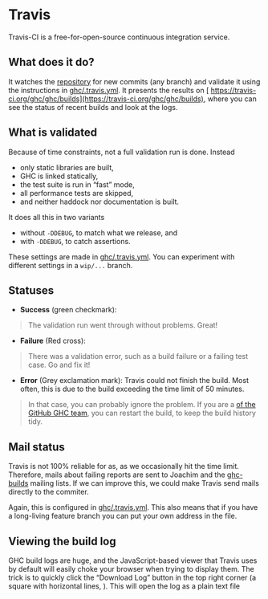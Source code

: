 # Travis



Travis-CI is a free-for-open-source continuous integration service.


## What does it do?



It watches the [repository](repositories) for new commits (any branch) and validate it using the instructions in [ghc/.travis.yml](/trac/ghc/browser/ghc/.travis.yml)[](/trac/ghc/export/HEAD/ghc/.travis.yml). It presents the results on [
https://travis-ci.org/ghc/ghc/builds](https://travis-ci.org/ghc/ghc/builds), where you can see the status of recent builds and look at the logs. 


## What is validated



Because of time constraints, not a full validation run is done. Instead


- only static libraries are built,
- GHC is linked statically,
- the test suite is run in “fast” mode,
- all performance tests are skipped,
- and neither haddock nor documentation is built.


It does all this in two variants


- without `-DDEBUG`, to match what we release, and
- with `-DDEBUG`, to catch assertions.


These settings are made in [ghc/.travis.yml](/trac/ghc/browser/ghc/.travis.yml)[](/trac/ghc/export/HEAD/ghc/.travis.yml). You can experiment with different settings in a `wip/...` branch.


## Statuses


- **Success** (green checkmark):

>
>
> The validation run went through without problems. Great!
>
>

- **Failure** (Red cross):

>
>
> There was a validation error, such as a build failure or a failing test case. Go and fix it!
>
>

- **Error** (Grey exclamation mark): Travis could not finish the build. Most often, this is due to the build exceeding the time limit of 50 minutes. 


   


>
>
> In that case, you can probably ignore the problem. If you are a [
> of the GitHub GHC team](https://github.com/orgs/ghc/members|member), you can restart the build, to keep the build history tidy.
>
>

## Mail status



Travis is not 100% reliable for as, as we occasionally hit the time limit. Therefore, mails about failing reports are sent to Joachim and the [ghc-builds](mailing-lists-and-irc) mailing lists. If we can improve this, we could make Travis send mails directly to the commiter.



Again, this is configured in [ghc/.travis.yml](/trac/ghc/browser/ghc/.travis.yml)[](/trac/ghc/export/HEAD/ghc/.travis.yml). This also means that if you have a long-living feature branch you can put your own address in the file.


## Viewing the build log



GHC build logs are huge, and the JavaScript-based viewer that Travis uses by default will easily choke your browser when trying to display them. The trick is to quickly click the “Download Log” button in the top right corner (a square with horizontal lines, [](https://travis-ci.org/images/icons/logs.svg)). This will open the log as a plain text file
 


